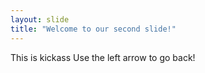 ```yaml
---
layout: slide
title: "Welcome to our second slide!"
---
```

This is kickass
Use the left arrow to go back!
